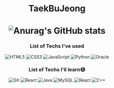 <div align=center>


# TaekBuJeong


# ![Anurag's GitHub stats](https://github-readme-stats.vercel.app/api?username=taek-b&theme=moltack&show_icons=true)

### List of Techs I've used
![HTML5](https://img.shields.io/badge/HTML5-E34F26.svg?style=flat&logo=HTML5&logoColor=white)
![CSS3](https://img.shields.io/badge/CSS3-1572B6.svg?style=flat&logo=CSS3&logoColor=white)
![JavaScript](https://img.shields.io/badge/JavaScript-F7DF1E.svg?style=flat&logo=JavaScript&logoColor=white)
![Python](https://img.shields.io/badge/Python-3776AB.svg?style=flat&logo=Python&logoColor=white)
![Oracle](https://img.shields.io/badge/Oracle-F80000?style=flat&logo=oracle&logoColor=white)

### List of Techs I'll learn😅
![Git](https://img.shields.io/badge/git-%23F05033.svg?style=flat&logo=git&logoColor=white)
![React](https://img.shields.io/badge/react-%2320232a.svg?style=for-the-badge&logo=react&logoColor=%2361DAFB)
![Java](https://img.shields.io/badge/java-%23ED8B00.svg?style=for-the-badge&logo=java&logoColor=white)
![MySQL](https://img.shields.io/badge/MySQL-4479A1.svg?style=flat&logo=MySQL&logoColor=white)
![React](https://img.shields.io/badge/React-61DAFB.svg?style=flat&logo=React&logoColor=white)
![C++](https://img.shields.io/badge/C++-00599C.svg?style=flat&logo=C%2B%2B&logoColor=white)
</div>
